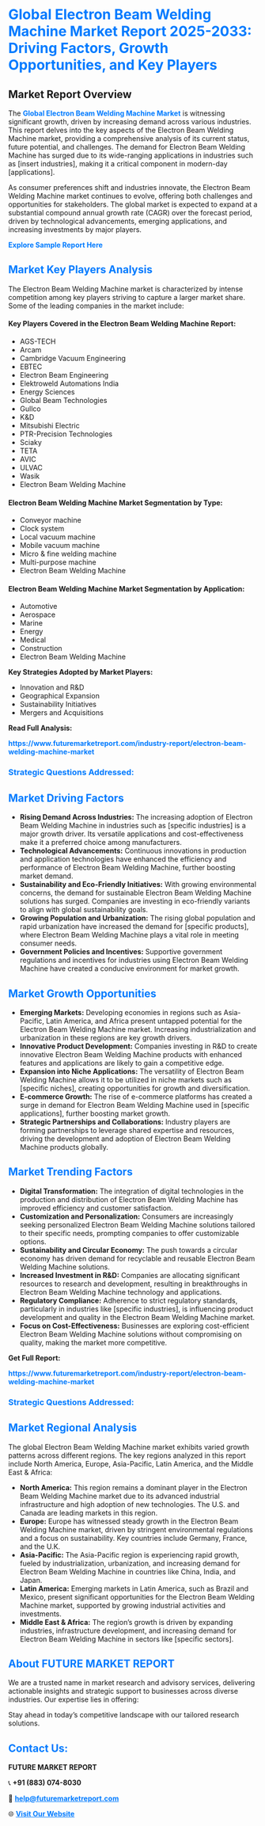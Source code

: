 <h1 style="color: #007BFF;">Global Electron Beam Welding Machine Market Report 2025-2033: Driving Factors, Growth Opportunities, and Key Players</h1>

<section id="overview">
<h2>Market Report Overview</h2>
<p>The <a href="https://www.futuremarketreport.com/industry-report/electron-beam-welding-machine-market" style="color: #007BFF; text-decoration: none;"><strong>Global Electron Beam Welding Machine Market</strong></a> is witnessing significant growth, driven by increasing demand across various industries. This report delves into the key aspects of the Electron Beam Welding Machine market, providing a comprehensive analysis of its current status, future potential, and challenges. The demand for Electron Beam Welding Machine has surged due to its wide-ranging applications in industries such as [insert industries], making it a critical component in modern-day [applications].</p>
<p>As consumer preferences shift and industries innovate, the Electron Beam Welding Machine market continues to evolve, offering both challenges and opportunities for stakeholders. The global market is expected to expand at a substantial compound annual growth rate (CAGR) over the forecast period, driven by technological advancements, emerging applications, and increasing investments by major players.</p>
</section>

<section id="overview">
<p><a href="https://www.futuremarketreport.com/request-sample/reportId=108481" style="color: #007BFF; text-decoration: none;"><strong>Explore Sample Report Here</strong></a></p>
</section>

<section id="key-players">
<h2 style="color: #007BFF;">Market Key Players Analysis</h2>
<p>The Electron Beam Welding Machine market is characterized by intense competition among key players striving to capture a larger market share. Some of the leading companies in the market include:</p>
<h4>Key Players Covered in the Electron Beam Welding Machine Report:</h4>
<ul><li>AGS-TECH</li><li>Arcam</li><li>Cambridge Vacuum Engineering</li><li>EBTEC</li><li>Electron Beam Engineering</li><li>Elektroweld Automations India</li><li>Energy Sciences</li><li>Global Beam Technologies</li><li>Gullco</li><li>K&amp;D</li><li>Mitsubishi Electric</li><li>PTR-Precision Technologies</li><li>Sciaky</li><li>TETA</li><li>AVIC</li><li>ULVAC</li><li>Wasik</li><li>Electron Beam Welding Machine</li></ul>
<h4>Electron Beam Welding Machine Market Segmentation by Type:</h4>
<ul><li>Conveyor machine</li><li>Clock system</li><li>Local vacuum machine</li><li>Mobile vacuum machine</li><li>Micro &amp; fine welding machine</li><li>Multi-purpose machine</li><li>Electron Beam Welding Machine</li></ul>

<h4>Electron Beam Welding Machine Market Segmentation by Application:</h4>
<ul><li>Automotive</li><li>Aerospace</li><li>Marine</li><li>Energy</li><li>Medical</li><li>Construction</li><li>Electron Beam Welding Machine</li></ul>
<p><strong>Key Strategies Adopted by Market Players:</strong></p>
<ul>
<li>Innovation and R&D</li>
<li>Geographical Expansion</li>
<li>Sustainability Initiatives</li>
<li>Mergers and Acquisitions</li>
</ul>
</section>

<section>
<p><strong>Read Full Analysis: </strong></p><a href="https://www.futuremarketreport.com/industry-report/electron-beam-welding-machine-market" style="color: #007BFF; text-decoration: none;"><strong>https://www.futuremarketreport.com/industry-report/electron-beam-welding-machine-market</strong></a>
<h3 style="color: #007BFF;">Strategic Questions Addressed:</h3>
</section>

<section id="driving-factors">
<h2 style="color: #007BFF;">Market Driving Factors</h2>
<ul>
<li><strong>Rising Demand Across Industries:</strong> The increasing adoption of Electron Beam Welding Machine in industries such as [specific industries] is a major growth driver. Its versatile applications and cost-effectiveness make it a preferred choice among manufacturers.</li>
<li><strong>Technological Advancements:</strong> Continuous innovations in production and application technologies have enhanced the efficiency and performance of Electron Beam Welding Machine, further boosting market demand.</li>
<li><strong>Sustainability and Eco-Friendly Initiatives:</strong> With growing environmental concerns, the demand for sustainable Electron Beam Welding Machine solutions has surged. Companies are investing in eco-friendly variants to align with global sustainability goals.</li>
<li><strong>Growing Population and Urbanization:</strong> The rising global population and rapid urbanization have increased the demand for [specific products], where Electron Beam Welding Machine plays a vital role in meeting consumer needs.</li>
<li><strong>Government Policies and Incentives:</strong> Supportive government regulations and incentives for industries using Electron Beam Welding Machine have created a conducive environment for market growth.</li>
</ul>
</section>

<section id="growth-opportunities">
<h2 style="color: #007BFF;">Market Growth Opportunities</h2>
<ul>
<li><strong>Emerging Markets:</strong> Developing economies in regions such as Asia-Pacific, Latin America, and Africa present untapped potential for the Electron Beam Welding Machine market. Increasing industrialization and urbanization in these regions are key growth drivers.</li>
<li><strong>Innovative Product Development:</strong> Companies investing in R&D to create innovative Electron Beam Welding Machine products with enhanced features and applications are likely to gain a competitive edge.</li>
<li><strong>Expansion into Niche Applications:</strong> The versatility of Electron Beam Welding Machine allows it to be utilized in niche markets such as [specific niches], creating opportunities for growth and diversification.</li>
<li><strong>E-commerce Growth:</strong> The rise of e-commerce platforms has created a surge in demand for Electron Beam Welding Machine used in [specific applications], further boosting market growth.</li>
<li><strong>Strategic Partnerships and Collaborations:</strong> Industry players are forming partnerships to leverage shared expertise and resources, driving the development and adoption of Electron Beam Welding Machine products globally.</li>
</ul>
</section>

<section id="trending-factors">
<h2 style="color: #007BFF;">Market Trending Factors</h2>
<ul>
<li><strong>Digital Transformation:</strong> The integration of digital technologies in the production and distribution of Electron Beam Welding Machine has improved efficiency and customer satisfaction.</li>
<li><strong>Customization and Personalization:</strong> Consumers are increasingly seeking personalized Electron Beam Welding Machine solutions tailored to their specific needs, prompting companies to offer customizable options.</li>
<li><strong>Sustainability and Circular Economy:</strong> The push towards a circular economy has driven demand for recyclable and reusable Electron Beam Welding Machine solutions.</li>
<li><strong>Increased Investment in R&D:</strong> Companies are allocating significant resources to research and development, resulting in breakthroughs in Electron Beam Welding Machine technology and applications.</li>
<li><strong>Regulatory Compliance:</strong> Adherence to strict regulatory standards, particularly in industries like [specific industries], is influencing product development and quality in the Electron Beam Welding Machine market.</li>
<li><strong>Focus on Cost-Effectiveness:</strong> Businesses are exploring cost-efficient Electron Beam Welding Machine solutions without compromising on quality, making the market more competitive.</li>
</ul>
</section>

<section>
<p><strong>Get Full Report: </strong></p><a href="https://www.futuremarketreport.com/industry-report/electron-beam-welding-machine-market" style="color: #007BFF; text-decoration: none;"><strong>https://www.futuremarketreport.com/industry-report/electron-beam-welding-machine-market</strong></a>
<h3 style="color: #007BFF;">Strategic Questions Addressed:</h3>
</section>


<section id="regional-analysis">
<h2 style="color: #007BFF;">Market Regional Analysis</h2>
<p>The global Electron Beam Welding Machine market exhibits varied growth patterns across different regions. The key regions analyzed in this report include North America, Europe, Asia-Pacific, Latin America, and the Middle East & Africa:</p>
<ul>
<li><strong>North America:</strong> This region remains a dominant player in the Electron Beam Welding Machine market due to its advanced industrial infrastructure and high adoption of new technologies. The U.S. and Canada are leading markets in this region.</li>
<li><strong>Europe:</strong> Europe has witnessed steady growth in the Electron Beam Welding Machine market, driven by stringent environmental regulations and a focus on sustainability. Key countries include Germany, France, and the U.K.</li>
<li><strong>Asia-Pacific:</strong> The Asia-Pacific region is experiencing rapid growth, fueled by industrialization, urbanization, and increasing demand for Electron Beam Welding Machine in countries like China, India, and Japan.</li>
<li><strong>Latin America:</strong> Emerging markets in Latin America, such as Brazil and Mexico, present significant opportunities for the Electron Beam Welding Machine market, supported by growing industrial activities and investments.</li>
<li><strong>Middle East & Africa:</strong> The region’s growth is driven by expanding industries, infrastructure development, and increasing demand for Electron Beam Welding Machine in sectors like [specific sectors].</li>
</ul>
</section>

<footer>
<h2 style="color: #007BFF;">About FUTURE MARKET REPORT</h2>
<p>We are a trusted name in market research and advisory services, delivering actionable insights and strategic support to businesses across diverse industries. Our expertise lies in offering:</p>

<p>Stay ahead in today’s competitive landscape with our tailored research solutions.</p>

<h2 style="color: #007BFF;">Contact Us:</h2>
<p><strong>FUTURE MARKET REPORT</strong></p>
<p>📞 <strong>+91 (883) 074-8030</strong></p>
<p>📧 <strong><a href="mailto:help@futuremarketreport.com" style="color: #007BFF;">help@futuremarketreport.com</a></strong></p>
<p>🌐 <strong><a href="https://www.futuremarketreport.com/" style="color: #007BFF;">Visit Our Website</a></strong></p>
</footer>